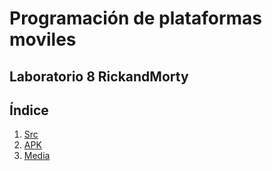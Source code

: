 # Programación de plataformas moviles
## Laboratorio 8 RickandMorty


## Índice
1. [Src](https://github.com/Kojimena/PM-RICK-MORTY/tree/Laboratorio8/app/src)
2. [APK](https://github.com/Kojimena/PM-RICK-MORTY/blob/Laboratorio8/app-debug.apk)
3. [Media]()
